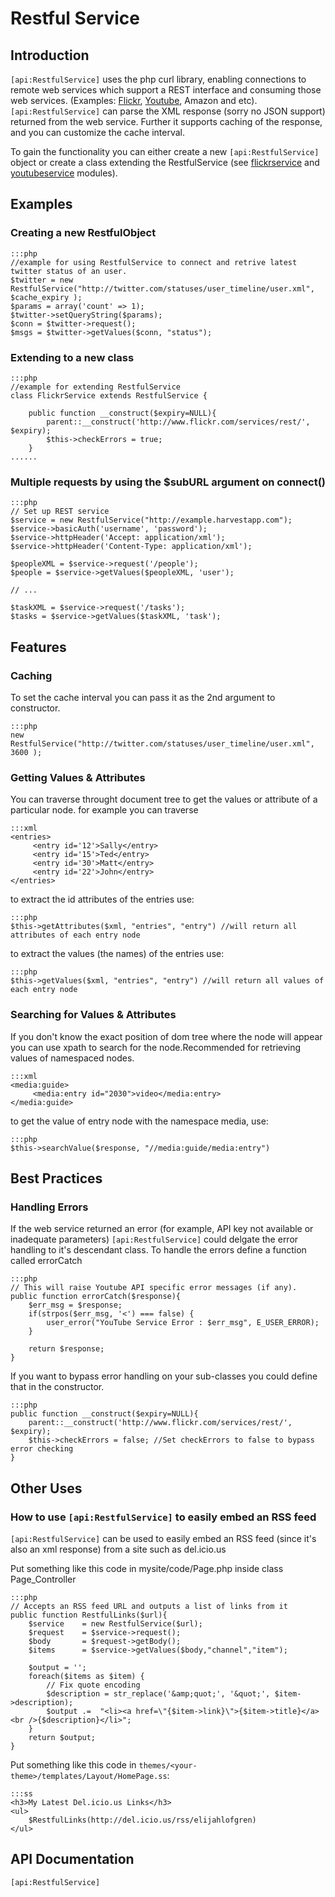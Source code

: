 # Restful Service

## Introduction

`[api:RestfulService]` uses the php curl library, enabling connections to remote web services which support a REST interface and consuming those web services. (Examples: [Flickr](http://www.flickr.com/services/api/), [Youtube](http://code.google.com/apis/youtube/overview.html), Amazon and etc). `[api:RestfulService]` can parse the XML response (sorry no JSON support)
returned from the web service. Further it supports caching of the response, and you can customize the cache interval. 

To gain the functionality you can either create a new `[api:RestfulService]` object or create a class extending the
RestfulService (see [flickrservice](http://silverstripe.org/flickr-module/) and
[youtubeservice](http://silverstripe.org/youtube-gallery-module/) modules).


## Examples

### Creating a new RestfulObject

	:::php
	//example for using RestfulService to connect and retrive latest twitter status of an user.
	$twitter = new RestfulService("http://twitter.com/statuses/user_timeline/user.xml", $cache_expiry );
	$params = array('count' => 1);
	$twitter->setQueryString($params);
	$conn = $twitter->request();
	$msgs = $twitter->getValues($conn, "status");


### Extending to a new class

	:::php
	//example for extending RestfulService
	class FlickrService extends RestfulService {
		
		public function __construct($expiry=NULL){
			parent::__construct('http://www.flickr.com/services/rest/', $expiry);
			$this->checkErrors = true;
		}
	......


### Multiple requests by using the $subURL argument on connect()

	:::php
	// Set up REST service
	$service = new RestfulService("http://example.harvestapp.com");
	$service->basicAuth('username', 'password');
	$service->httpHeader('Accept: application/xml');
	$service->httpHeader('Content-Type: application/xml');
	
	$peopleXML = $service->request('/people');
	$people = $service->getValues($peopleXML, 'user');
	
	// ...
	
	$taskXML = $service->request('/tasks');
	$tasks = $service->getValues($taskXML, 'task');



## Features

### Caching 

To set the cache interval you can pass it as the 2nd argument to constructor.

	:::php
	new RestfulService("http://twitter.com/statuses/user_timeline/user.xml", 3600 );


### Getting Values & Attributes

You can traverse throught document tree to get the values or attribute of a particular node.
for example you can traverse 

	:::xml
	<entries>
	     <entry id='12'>Sally</entry>
	     <entry id='15'>Ted</entry>
	     <entry id='30'>Matt</entry>
	     <entry id='22'>John</entry>
	</entries>

to extract the id attributes of the entries use:

	:::php
	$this->getAttributes($xml, "entries", "entry") //will return all attributes of each entry node


to extract the values (the names) of the entries use: 

	:::php
	$this->getValues($xml, "entries", "entry") //will return all values of each entry node


### Searching for Values & Attributes

If you don't know the exact position of dom tree where the node will appear you can use xpath to search for the
node.Recommended for retrieving values of namespaced nodes.

	:::xml
	<media:guide>
	     <media:entry id="2030">video</media:entry>
	</media:guide>

to get the value of entry node with the namespace media, use:

	:::php
	$this->searchValue($response, "//media:guide/media:entry")



## Best Practices


### Handling Errors

If the web service returned an error (for example, API key not available or inadequate parameters) `[api:RestfulService]`
could delgate the error handling to it's descendant class. To handle the errors define a function called errorCatch

	:::php
	// This will raise Youtube API specific error messages (if any).
	public function errorCatch($response){
		$err_msg = $response;
	 	if(strpos($err_msg, '<') === false) {
	 		user_error("YouTube Service Error : $err_msg", E_USER_ERROR);
	 	}
	 	
	 	return $response;
	}



If you want to bypass error handling on your sub-classes you could define that in the constructor.

	:::php
	public function __construct($expiry=NULL){
		parent::__construct('http://www.flickr.com/services/rest/', $expiry);
		$this->checkErrors = false; //Set checkErrors to false to bypass error checking
	}


## Other Uses

### How to use `[api:RestfulService]` to easily embed an RSS feed

`[api:RestfulService]` can be used to easily embed an RSS feed (since it's also an xml response) from a site
such as del.icio.us

Put something like this code in mysite/code/Page.php inside class Page_Controller

	:::php
	// Accepts an RSS feed URL and outputs a list of links from it
	public function RestfulLinks($url){
		$service 	= new RestfulService($url);
		$request 	= $service->request();
		$body 		= $request->getBody();
		$items 		= $service->getValues($body,"channel","item");	
	
		$output = '';
		foreach($items as $item) {
			// Fix quote encoding
			$description = str_replace('&amp;quot;', '&quot;', $item->description);
			$output .=  "<li><a href=\"{$item->link}\">{$item->title}</a><br />{$description}</li>";
		}
		return $output;
	} 


Put something like this code in `themes/<your-theme>/templates/Layout/HomePage.ss`:

	:::ss
	<h3>My Latest Del.icio.us Links</h3>
	<ul>
		$RestfulLinks(http://del.icio.us/rss/elijahlofgren) 
	</ul>


## API Documentation
`[api:RestfulService]`
